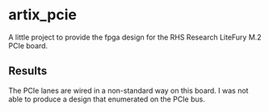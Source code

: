 # artix_pcie
A little project to provide the fpga design for the RHS Research LiteFury M.2 PCIe board.

## Results
The PCIe lanes are wired in a non-standard way on this board.  I was not able to produce a design that enumerated on the PCIe bus.


